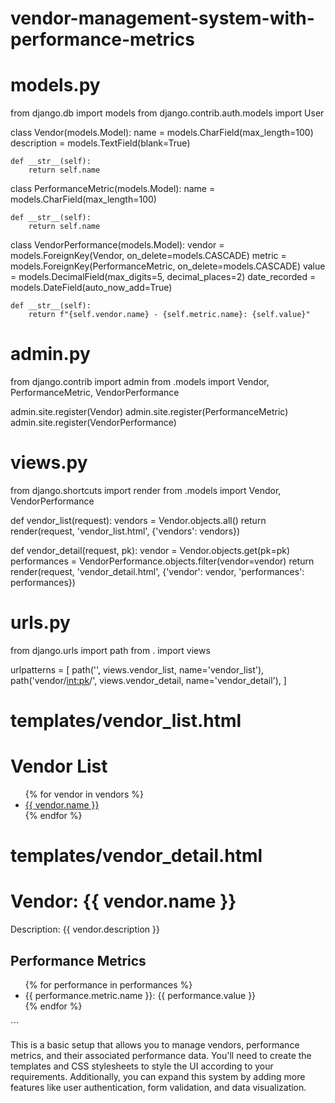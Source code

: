 # vendor-management-system-with-performance-metrics
# models.py
from django.db import models
from django.contrib.auth.models import User

class Vendor(models.Model):
    name = models.CharField(max_length=100)
    description = models.TextField(blank=True)

    def __str__(self):
        return self.name

class PerformanceMetric(models.Model):
    name = models.CharField(max_length=100)

    def __str__(self):
        return self.name

class VendorPerformance(models.Model):
    vendor = models.ForeignKey(Vendor, on_delete=models.CASCADE)
    metric = models.ForeignKey(PerformanceMetric, on_delete=models.CASCADE)
    value = models.DecimalField(max_digits=5, decimal_places=2)
    date_recorded = models.DateField(auto_now_add=True)

    def __str__(self):
        return f"{self.vendor.name} - {self.metric.name}: {self.value}"

# admin.py
from django.contrib import admin
from .models import Vendor, PerformanceMetric, VendorPerformance

admin.site.register(Vendor)
admin.site.register(PerformanceMetric)
admin.site.register(VendorPerformance)

# views.py
from django.shortcuts import render
from .models import Vendor, VendorPerformance

def vendor_list(request):
    vendors = Vendor.objects.all()
    return render(request, 'vendor_list.html', {'vendors': vendors})

def vendor_detail(request, pk):
    vendor = Vendor.objects.get(pk=pk)
    performances = VendorPerformance.objects.filter(vendor=vendor)
    return render(request, 'vendor_detail.html', {'vendor': vendor, 'performances': performances})

# urls.py
from django.urls import path
from . import views

urlpatterns = [
    path('', views.vendor_list, name='vendor_list'),
    path('vendor/<int:pk>/', views.vendor_detail, name='vendor_detail'),
]

# templates/vendor_list.html
<!DOCTYPE html>
<html lang="en">
<head>
    <meta charset="UTF-8">
    <title>Vendor List</title>
</head>
<body>
    <h1>Vendor List</h1>
    <ul>
        {% for vendor in vendors %}
            <li><a href="{% url 'vendor_detail' vendor.pk %}">{{ vendor.name }}</a></li>
        {% endfor %}
    </ul>
</body>
</html>

# templates/vendor_detail.html
<!DOCTYPE html>
<html lang="en">
<head>
    <meta charset="UTF-8">
    <title>Vendor Detail</title>
</head>
<body>
    <h1>Vendor: {{ vendor.name }}</h1>
    <p>Description: {{ vendor.description }}</p>
    <h2>Performance Metrics</h2>
    <ul>
        {% for performance in performances %}
            <li>{{ performance.metric.name }}: {{ performance.value }}</li>
        {% endfor %}
    </ul>
</body>
</html>
```

This is a basic setup that allows you to manage vendors, performance metrics, and their associated performance data. You'll need to create the templates and CSS stylesheets to style the UI according to your requirements. Additionally, you can expand this system by adding more features like user authentication, form validation, and data visualization.
